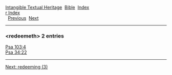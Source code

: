 [Intangible Textual Heritage](../../index)  [Bible](../index) 
[Index](index)   
[r Index](_r_)  
  [Previous](c09249)  [Next](c09251) 

------------------------------------------------------------------------

### &lt;redeemeth&gt; 2 entries

[Psa 103:4](../kjv/psa103.htm#004)  
[Psa 34:22](../kjv/psa034.htm#022)  

------------------------------------------------------------------------

[Next: redeeming (3)](c09251)
